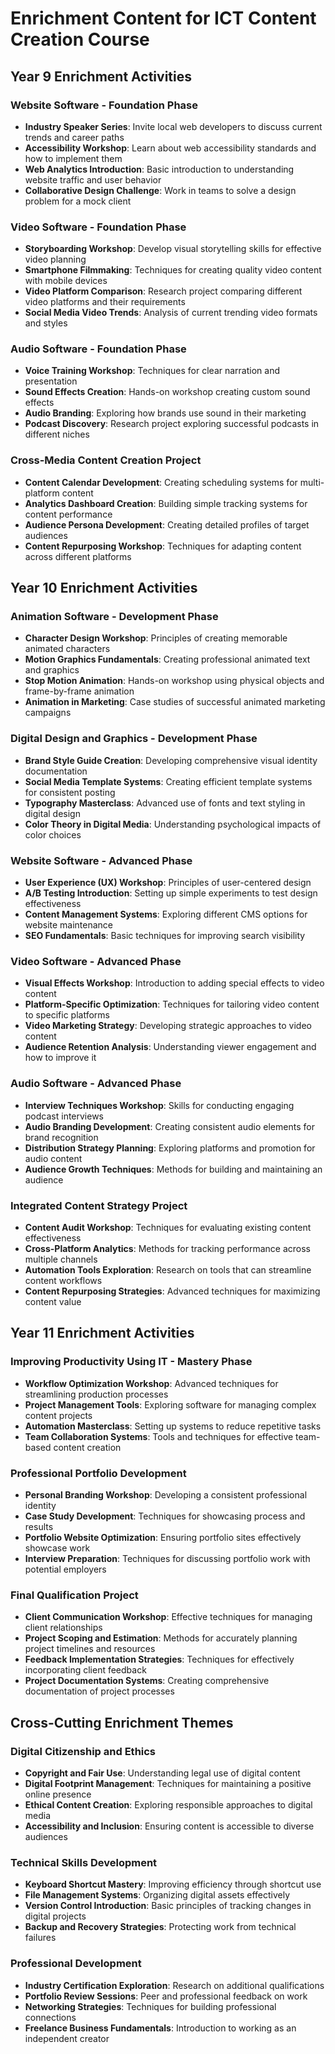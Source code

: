 # Enrichment Content for ICT Content Creation Course

## Year 9 Enrichment Activities

### Website Software - Foundation Phase
- **Industry Speaker Series**: Invite local web developers to discuss current trends and career paths
- **Accessibility Workshop**: Learn about web accessibility standards and how to implement them
- **Web Analytics Introduction**: Basic introduction to understanding website traffic and user behavior
- **Collaborative Design Challenge**: Work in teams to solve a design problem for a mock client

### Video Software - Foundation Phase
- **Storyboarding Workshop**: Develop visual storytelling skills for effective video planning
- **Smartphone Filmmaking**: Techniques for creating quality video content with mobile devices
- **Video Platform Comparison**: Research project comparing different video platforms and their requirements
- **Social Media Video Trends**: Analysis of current trending video formats and styles

### Audio Software - Foundation Phase
- **Voice Training Workshop**: Techniques for clear narration and presentation
- **Sound Effects Creation**: Hands-on workshop creating custom sound effects
- **Audio Branding**: Exploring how brands use sound in their marketing
- **Podcast Discovery**: Research project exploring successful podcasts in different niches

### Cross-Media Content Creation Project
- **Content Calendar Development**: Creating scheduling systems for multi-platform content
- **Analytics Dashboard Creation**: Building simple tracking systems for content performance
- **Audience Persona Development**: Creating detailed profiles of target audiences
- **Content Repurposing Workshop**: Techniques for adapting content across different platforms

## Year 10 Enrichment Activities

### Animation Software - Development Phase
- **Character Design Workshop**: Principles of creating memorable animated characters
- **Motion Graphics Fundamentals**: Creating professional animated text and graphics
- **Stop Motion Animation**: Hands-on workshop using physical objects and frame-by-frame animation
- **Animation in Marketing**: Case studies of successful animated marketing campaigns

### Digital Design and Graphics - Development Phase
- **Brand Style Guide Creation**: Developing comprehensive visual identity documentation
- **Social Media Template Systems**: Creating efficient template systems for consistent posting
- **Typography Masterclass**: Advanced use of fonts and text styling in digital design
- **Color Theory in Digital Media**: Understanding psychological impacts of color choices

### Website Software - Advanced Phase
- **User Experience (UX) Workshop**: Principles of user-centered design
- **A/B Testing Introduction**: Setting up simple experiments to test design effectiveness
- **Content Management Systems**: Exploring different CMS options for website maintenance
- **SEO Fundamentals**: Basic techniques for improving search visibility

### Video Software - Advanced Phase
- **Visual Effects Workshop**: Introduction to adding special effects to video content
- **Platform-Specific Optimization**: Techniques for tailoring video content to specific platforms
- **Video Marketing Strategy**: Developing strategic approaches to video content
- **Audience Retention Analysis**: Understanding viewer engagement and how to improve it

### Audio Software - Advanced Phase
- **Interview Techniques Workshop**: Skills for conducting engaging podcast interviews
- **Audio Branding Development**: Creating consistent audio elements for brand recognition
- **Distribution Strategy Planning**: Exploring platforms and promotion for audio content
- **Audience Growth Techniques**: Methods for building and maintaining an audience

### Integrated Content Strategy Project
- **Content Audit Workshop**: Techniques for evaluating existing content effectiveness
- **Cross-Platform Analytics**: Methods for tracking performance across multiple channels
- **Automation Tools Exploration**: Research on tools that can streamline content workflows
- **Content Repurposing Strategies**: Advanced techniques for maximizing content value

## Year 11 Enrichment Activities

### Improving Productivity Using IT - Mastery Phase
- **Workflow Optimization Workshop**: Advanced techniques for streamlining production processes
- **Project Management Tools**: Exploring software for managing complex content projects
- **Automation Masterclass**: Setting up systems to reduce repetitive tasks
- **Team Collaboration Systems**: Tools and techniques for effective team-based content creation

### Professional Portfolio Development
- **Personal Branding Workshop**: Developing a consistent professional identity
- **Case Study Development**: Techniques for showcasing process and results
- **Portfolio Website Optimization**: Ensuring portfolio sites effectively showcase work
- **Interview Preparation**: Techniques for discussing portfolio work with potential employers

### Final Qualification Project
- **Client Communication Workshop**: Effective techniques for managing client relationships
- **Project Scoping and Estimation**: Methods for accurately planning project timelines and resources
- **Feedback Implementation Strategies**: Techniques for effectively incorporating client feedback
- **Project Documentation Systems**: Creating comprehensive documentation of project processes

## Cross-Cutting Enrichment Themes

### Digital Citizenship and Ethics
- **Copyright and Fair Use**: Understanding legal use of digital content
- **Digital Footprint Management**: Techniques for maintaining a positive online presence
- **Ethical Content Creation**: Exploring responsible approaches to digital media
- **Accessibility and Inclusion**: Ensuring content is accessible to diverse audiences

### Technical Skills Development
- **Keyboard Shortcut Mastery**: Improving efficiency through shortcut use
- **File Management Systems**: Organizing digital assets effectively
- **Version Control Introduction**: Basic principles of tracking changes in digital projects
- **Backup and Recovery Strategies**: Protecting work from technical failures

### Professional Development
- **Industry Certification Exploration**: Research on additional qualifications
- **Portfolio Review Sessions**: Peer and professional feedback on work
- **Networking Strategies**: Techniques for building professional connections
- **Freelance Business Fundamentals**: Introduction to working as an independent creator
